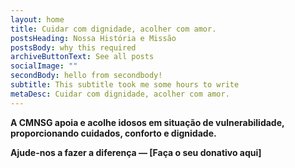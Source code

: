 ```yaml
---
layout: home
title: Cuidar com dignidade, acolher com amor.
postsHeading: Nossa História e Missão
postsBody: why this required
archiveButtonText: See all posts
socialImage: ""
secondBody: hello from secondbody!
subtitle: This subtitle took me some hours to write
metaDesc: Cuidar com dignidade, acolher com amor.
---
```

<!--StartFragment-->

**A CMNSG apoia e acolhe idosos em situação de vulnerabilidade, proporcionando cuidados, conforto e dignidade.**

**Ajude-nos a fazer a diferença — \[Faça o seu donativo aqui]**



<!--EndFragment-->

